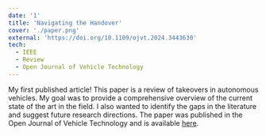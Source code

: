 ```yaml
---
date: '1'
title: 'Navigating the Handover'
cover: './paper.png'
external: 'https://doi.org/10.1109/ojvt.2024.3443630'
tech:
  - IEEE
  - Review
  - Open Journal of Vehicle Technology
---
```


My first published article! This paper is a review of takeovers in autonomous vehicles. My goal
was to provide a comprehensive overview of the current state of the art in the field. I also
wanted to identify the gaps in the literature and suggest future research directions. The paper
was published in the Open Journal of Vehicle Technology and is available [here](https://doi.org/10.1109/ojvt.2024.3443630).
